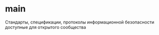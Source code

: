 main
====

Стандарты, спецификации, протоколы информационной безопасности доступные для открытого сообщества